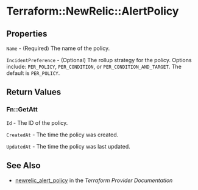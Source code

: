 # Terraform::NewRelic::AlertPolicy



## Properties

`Name` - (Required) The name of the policy.

`IncidentPreference` - (Optional) The rollup strategy for the policy.  Options include: `PER_POLICY`, `PER_CONDITION`, or `PER_CONDITION_AND_TARGET`.  The default is `PER_POLICY`.


## Return Values

### Fn::GetAtt

`Id` - The ID of the policy.

`CreatedAt` - The time the policy was created.

`UpdatedAt` - The time the policy was last updated.

## See Also

* [newrelic_alert_policy](https://www.terraform.io/docs/providers/newrelic/r/alert_policy.html) in the _Terraform Provider Documentation_